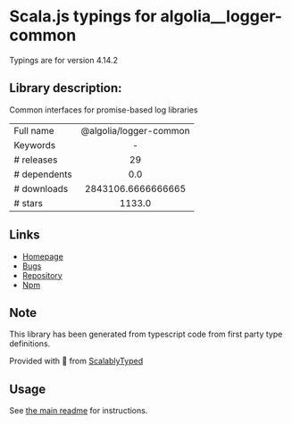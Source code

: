 
# Scala.js typings for algolia__logger-common

Typings are for version 4.14.2

## Library description:
Common interfaces for promise-based log libraries

|                    |                 |
| ------------------ | :-------------: |
| Full name          | @algolia/logger-common |
| Keywords           | - |
| # releases         | 29 |
| # dependents       | 0.0 |
| # downloads        | 2843106.6666666665 |
| # stars            | 1133.0 |

## Links
- [Homepage](https://github.com/algolia/algoliasearch-client-js#readme)
- [Bugs](https://github.com/algolia/algoliasearch-client-js/issues)
- [Repository](https://github.com/algolia/algoliasearch-client-js)
- [Npm](https://www.npmjs.com/package/%40algolia%2Flogger-common)
    


## Note
This library has been generated from typescript code from first party type definitions.

Provided with :purple_heart: from [ScalablyTyped](https://github.com/oyvindberg/ScalablyTyped)

## Usage
See [the main readme](../../readme.md) for instructions.


